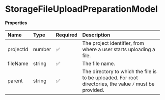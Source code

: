 # StorageFileUploadPreparationModel

**Properties**

| Name      | Type   | Required | Description                                                                                              |
| :-------- | :----- | :------- | :------------------------------------------------------------------------------------------------------- |
| projectId | number | ✅       | The project identifier, from where a user starts uploading a file.                                       |
| fileName  | string | ✅       | The file name.                                                                                           |
| parent    | string | ✅       | The directory to which the file is to be uploaded. For root directories, the value `/` must be provided. |

<!-- This file was generated by liblab | https://liblab.com/ -->
